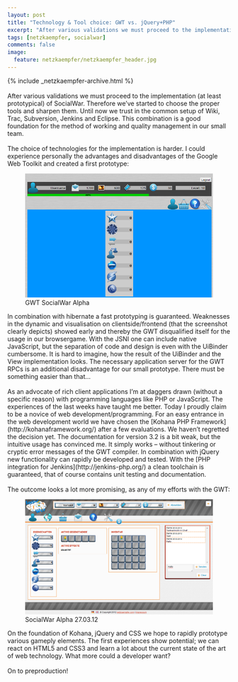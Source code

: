 ```yaml
---
layout: post
title: "Technology & Tool choice: GWT vs. jQuery+PHP"
excerpt: "After various validations we must proceed to the implementation (at least prototypical) of SocialWar. Therefore we’ve started to choose the proper tools and sharpen them."
tags: [netzkaempfer, socialwar]
comments: false
image:
  feature: netzkaempfer/netzkaempfer_header.jpg
---
```


{% include _netzkaempfer-archive.html %}
<br/><br/>
After various validations we must proceed to the implementation (at least prototypical) of SocialWar. Therefore we’ve started to choose the proper tools and sharpen them.
Until now we trust in the common setup of Wiki, Trac, Subversion, Jenkins and Eclipse. This combination is a good foundation for the method of working and quality management in our small team.
<br/><br/>
The choice of technologies for the implementation is harder. I could experience personally the advantages and disadvantages of the Google Web Toolkit and created a first prototype:
<figure>
  <img src="../images/netzkaempfer/netzkaempfer_socialwar_gwt_alpha.png" />
  <figcaption>GWT SocialWar Alpha</figcaption>
</figure>
In combination with hibernate a fast prototyping is guaranteed. Weaknesses in the dynamic and visualisation on clientside/frontend (that the screenshot clearly depicts) showed early and thereby the GWT disqualified itself for the usage in our browsergame. With the JSNI one can include native JavaScript, but the separation of code and design is even with the UiBinder cumbersome. It is hard to imagine, how the result of the UiBinder and the View implementation looks. The necessary application server for the GWT RPCs is an additional disadvantage for our small prototype. There must be something easier than that…
<br/><br/>
As an advocate of rich client applications I’m at daggers drawn (without a specific reason) with programming languages like PHP or JavaScript. The experiences of the last weeks have taught me better. Today I proudly claim to be a novice of web development/programming. For an easy entrance in the web development world we have chosen the [Kohana PHP Framework](http://kohanaframework.org/) after a few evaluations. We haven’t regretted the decision yet. The documentation for version 3.2 is a bit weak, but the intuitive usage has convinced me. It simply works – without tinkering or cryptic error messages of the GWT compiler. In combination with jQuery new functionality can rapidly be developed and tested. With the [PHP integration for Jenkins](http://jenkins-php.org/) a clean toolchain is guaranteed, that of course contains unit testing and documentation.
<br/><br/>
The outcome looks a lot more promising, as any of my efforts with the GWT:
<figure>
  <img src="../images/netzkaempfer/netzkaempfer_socialwar_alpha27.03.12.png" />
  <figcaption>SocialWar Alpha 27.03.12</figcaption>
</figure>
On the foundation of Kohana, jQuery and CSS we hope to rapidly prototype various gameply elements. The first experiences show potential; we can react on HTML5 and CSS3 and learn a lot about the current state of the art of web technology. What more could a developer want?
<br/><br/>
On to preproduction!